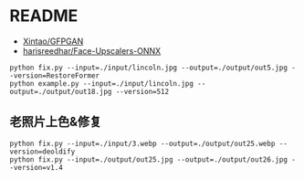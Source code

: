 # README

- [Xintao/GFPGAN](https://huggingface.co/spaces/Xintao/GFPGAN)
- [harisreedhar/Face-Upscalers-ONNX](https://github.com/harisreedhar/Face-Upscalers-ONNX)

```shell
python fix.py --input=./input/lincoln.jpg --output=./output/out5.jpg --version=RestoreFormer
python example.py --input=./input/lincoln.jpg --output=./output/out18.jpg --version=512
```

## 老照片上色&修复

```shell
python fix.py --input=./input/3.webp --output=./output/out25.webp --version=deoldify
python fix.py --input=./output/out25.jpg --output=./output/out26.jpg --version=v1.4
```
